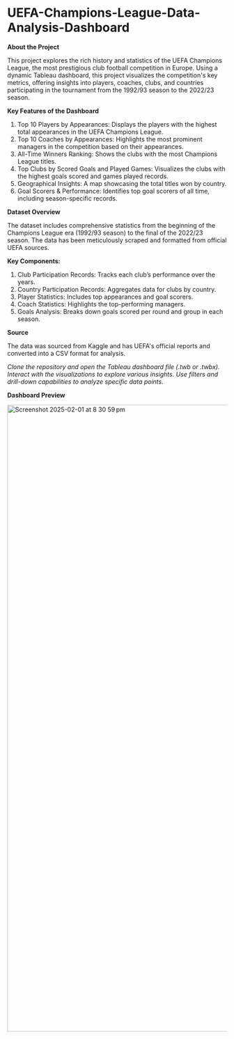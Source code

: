 # UEFA-Champions-League-Data-Analysis-Dashboard

**About the Project**

This project explores the rich history and statistics of the UEFA Champions League, the most prestigious club football competition in Europe. Using a dynamic Tableau dashboard, this project visualizes the competition's key metrics, offering insights into players, coaches, clubs, and countries participating in the tournament from the 1992/93 season to the 2022/23 season.

**Key Features of the Dashboard**

1. Top 10 Players by Appearances: Displays the players with the highest total appearances in the UEFA Champions League.
2. Top 10 Coaches by Appearances: Highlights the most prominent managers in the competition based on their appearances.
3. All-Time Winners Ranking: Shows the clubs with the most Champions League titles.
4. Top Clubs by Scored Goals and Played Games: Visualizes the clubs with the highest goals scored and games played records.
5. Geographical Insights: A map showcasing the total titles won by country.
6. Goal Scorers & Performance: Identifies top goal scorers of all time, including season-specific records.

**Dataset Overview**

The dataset includes comprehensive statistics from the beginning of the Champions League era (1992/93 season) to the final of the 2022/23 season. The data has been meticulously scraped and formatted from official UEFA sources.

**Key Components:**

1. Club Participation Records: Tracks each club’s performance over the years.
2. Country Participation Records: Aggregates data for clubs by country.
3. Player Statistics: Includes top appearances and goal scorers.
4. Coach Statistics: Highlights the top-performing managers.
5. Goals Analysis: Breaks down goals scored per round and group in each season.
   
**Source**

The data was sourced from Kaggle and has UEFA's official reports and converted into a CSV format for analysis.


*Clone the repository and open the Tableau dashboard file (.twb or .twbx).
Interact with the visualizations to explore various insights.
Use filters and drill-down capabilities to analyze specific data points.*

**Dashboard Preview**

<img width="1440" alt="Screenshot 2025-02-01 at 8 30 59 pm" src="https://github.com/user-attachments/assets/f4af68df-23ac-43f3-899a-0cc7cabaf41c" />

